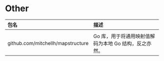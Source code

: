 # Other

|包名|描述|
|:---|:---|
|||<br>
|github.com/mitchellh/mapstructure|Go 库，用于将通用映射值解码为本地 Go 结构，反之亦然。|<br>
